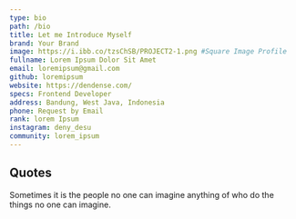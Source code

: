 ```yaml
---
type: bio
path: /bio
title: Let me Introduce Myself
brand: Your Brand
image: https://i.ibb.co/tzsChSB/PROJECT2-1.png #Square Image Profile
fullname: Lorem Ipsum Dolor Sit Amet
email: loremipsum@gmail.com
github: loremipsum
website: https://dendense.com/
specs: Frontend Developer
address: Bandung, West Java, Indonesia
phone: Request by Email
rank: lorem Ipsum
instagram: deny_desu
community: lorem_ipsum
---
```


## Quotes

Sometimes it is the people no one can imagine anything of who do the things no one can imagine.
